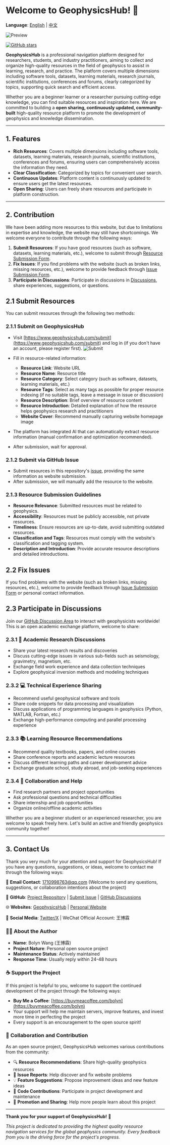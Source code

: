 # Welcome to GeophysicsHub! 🎉

**Language**: [English](README.md) | [中文](README.zh.md)

![Preview](https://github.com/BolynWang/GeophysicsHub/blob/main/%20static/preview.jpg)

<a href="https://github.com/BolynWang/GeophysicsHub" target="_blank"><img src="https://img.shields.io/github/stars/BolynWang/GeophysicsHub?style=social" alt="GitHub stars" /></a>

**GeophysicsHub** is a professional navigation platform designed for researchers, students, and industry practitioners, aiming to collect and organize high-quality resources in the field of geophysics to assist in learning, research, and practice. The platform covers multiple dimensions including software tools, datasets, learning materials, research journals, scientific institutions, conferences and forums, clearly categorized by topics, supporting quick search and efficient access.

Whether you are a beginner learner or a researcher pursuing cutting-edge knowledge, you can find suitable resources and inspiration here. We are committed to building a **open sharing, continuously updated, community-built** high-quality resource platform to promote the development of geophysics and knowledge dissemination.

---

## 1. Features

- **Rich Resources**: Covers multiple dimensions including software tools, datasets, learning materials, research journals, scientific institutions, conferences and forums, ensuring users can comprehensively access the information they need.
- **Clear Classification**: Categorized by topics for convenient user search.
- **Continuous Updates**: Platform content is continuously updated to ensure users get the latest resources.
- **Open Sharing**: Users can freely share resources and participate in platform construction.

---

## 2. Contribution

We have been adding more resources to this website, but due to limitations in expertise and knowledge, the website may still have shortcomings. We welcome everyone to contribute through the following ways:

1. **Submit Resources**: If you have good resources (such as software, datasets, learning materials, etc.), welcome to submit through [Resource Submission Form](https://www.geophysicshub.com/submit).
2. **Fix Issues**: If you find problems with the website (such as broken links, missing resources, etc.), welcome to provide feedback through [Issue Submission Form](https://github.com/BolynWang/GeophysicsHub/issues/new?assignees=&labels=bug&projects=&template=bug_report.yml).
3. **Participate in Discussions**: Participate in discussions in [Discussions](https://github.com/BolynWang/GeophysicsHub/discussions), share experiences, suggestions, or questions.

## 2.1 Submit Resources

You can submit resources through the following two methods:

### 2.1.1 Submit on GeophysicsHub

- Visit [https://www.geophysicshub.com/submit](https://www.geophysicshub.com/submit) and log in (if you don't have an account, please register first).
![Submit](https://github.com/BolynWang/GeophysicsHub/blob/main/%20static/submit.jpg)

- Fill in resource-related information:
  - **Resource Link**: Website URL
  - **Resource Name**: Resource title
  - **Resource Category**: Select category (such as software, datasets, learning materials, etc.)
  - **Resource Tags**: Select as many tags as possible for proper resource indexing (if no suitable tags, leave a message in issue or discussion)
  - **Resource Description**: Brief overview of resource content
  - **Resource Introduction**: Detailed explanation of how the resource helps geophysics research and practitioners
  - **Website Cover**: Recommend manually capturing website homepage image
- The platform has integrated AI that can automatically extract resource information (manual confirmation and optimization recommended).
- After submission, wait for approval.

### 2.1.2 Submit via GitHub Issue

- Submit resources in this repository's [issue](https://github.com/BolynWang/GeophysicsHub/issues), providing the same information as website submission.
- After submission, we will manually add the resource to the website.

### 2.1.3 Resource Submission Guidelines

- **Resource Relevance**: Submitted resources must be related to geophysics.
- **Accessibility**: Resources must be publicly accessible, not private resources.
- **Timeliness**: Ensure resources are up-to-date, avoid submitting outdated resources.
- **Classification and Tags**: Resources must comply with the website's classification and tagging system.
- **Description and Introduction**: Provide accurate resource descriptions and detailed introductions.

## 2.2 Fix Issues

If you find problems with the website (such as broken links, missing resources, etc.), welcome to provide feedback through [Issue Submission Form](https://github.com/BolynWang/GeophysicsHub/issues/new?assignees=&labels=bug&projects=&template=bug_report.yml) or personal contact information.

## 2.3 Participate in Discussions

Join our [GitHub Discussion Area](https://github.com/BolynWang/GeophysicsHub/discussions) to interact with geophysicists worldwide! This is an open academic exchange platform, welcome to share:

### 2.3.1 🔬 **Academic Research Discussions**
- Share your latest research results and discoveries
- Discuss cutting-edge issues in various sub-fields such as seismology, gravimetry, magnetism, etc.
- Exchange field work experience and data collection techniques
- Explore geophysical inversion methods and modeling techniques

### 2.3.2 💻 **Technical Experience Sharing**
- Recommend useful geophysical software and tools
- Share code snippets for data processing and visualization
- Discuss applications of programming languages in geophysics (Python, MATLAB, Fortran, etc.)
- Exchange high-performance computing and parallel processing experience

### 2.3.3 📚 **Learning Resource Recommendations**
- Recommend quality textbooks, papers, and online courses
- Share conference reports and academic lecture resources
- Discuss different learning paths and career development advice
- Exchange graduate school, study abroad, and job-seeking experiences

### 2.3.4 🤝 **Collaboration and Help**
- Find research partners and project opportunities
- Ask professional questions and technical difficulties
- Share internship and job opportunities
- Organize online/offline academic activities

Whether you are a beginner student or an experienced researcher, you are welcome to speak freely here. Let's build an active and friendly geophysics community together!

---

## 3. Contact Us

Thank you very much for your attention and support for GeophysicsHub! If you have any questions, suggestions, or ideas, welcome to contact me through the following ways:

📧 **Email Contact**: [1710998763@qq.com](mailto:1710998763@qq.com) (Welcome to send any questions, suggestions, or collaboration intentions about the project)

🐙 **GitHub**: [Project Repository](https://github.com/BolynWang/GeophysicsHub) | [Submit Issue](https://github.com/BolynWang/GeophysicsHub/issues) | [GitHub Discussions](https://github.com/BolynWang/GeophysicsHub/discussions)

🌐 **Websites**: [GeophysicsHub](https://www.geophysicshub.com) | [Personal Website](https://wbolyn.com)

📱 **Social Media**: [Twitter/X](https://x.com/bolyn_wang) | WeChat Official Account: 王博霖

### 👨‍💻 **About the Author**
- **Name**: Bolyn Wang (王博霖)
- **Project Nature**: Personal open source project
- **Maintenance Status**: Actively maintained
- **Response Time**: Usually reply within 24-48 hours

### ☕ **Support the Project**
If this project is helpful to you, welcome to support the continued development of the project through the following ways:
- **Buy Me a Coffee**: [https://buymeacoffee.com/bolyn](https://buymeacoffee.com/bolyn)
- Your support will help me maintain servers, improve features, and invest more time in perfecting the project
- Every support is an encouragement to the open source spirit!

### 🤝 **Collaboration and Contribution**
As an open source project, GeophysicsHub welcomes various contributions from the community:
- 🔍 **Resource Recommendations**: Share high-quality geophysics resources
- 🐛 **Issue Reports**: Help discover and fix website problems
- 💡 **Feature Suggestions**: Propose improvement ideas and new feature ideas
- 🔧 **Code Contributions**: Participate in project development and maintenance
- 📢 **Promotion and Sharing**: Help more people learn about this project

---

**Thank you for your support of GeophysicsHub!** 🙏

*This project is dedicated to providing the highest quality resource navigation services for the global geophysics community. Every feedback from you is the driving force for the project's progress.*
        